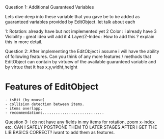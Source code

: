 
Question 1: Additional Guaranteed Variables

Lets dive deep into these variable that you gave be to be added as guaranteed variables provided by EditObject. let talk about each

1: Rotation: already have but not implemented yet
2 Color : i already have
3 Visibility : great idea will add it
4 Layer/Z-Index : How to add this ? explain this in more detail.

Question 2: After implementing the EditObject i assume i will have the ability of following features. Can you think of any more features / methods that EditObject can contain by virtuew of the available guaranteed variable and by virtue that it has x,y,widht,height
# Features of EditObject
    - isHit (by mouse)
    - collision detection between items.
    - items overlapp.
    - recommendations............................


Question 3: I do not have any fields in my items for rotation, zoom x-index etc. CAN I SAFELY POSTPONE THEM TO LATER STAGES AFTER I GET THE LIB BASICS CORRECT? iwant to add them as features.    